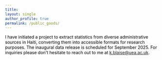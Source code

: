 ```yaml
---
title: 
layout: single 
author_profile: true 
permalink: /public_goods/
---
```

<span style="color:black"> I have initiated a project to extract statistics from diverse administrative sources in Haiti, converting them into accessible formats for research purposes. The inaugural data release is scheduled for September 2025. For inquiries please don't hesitate to reach out to me at k.blaise@uea.ac.uk.</span> 

